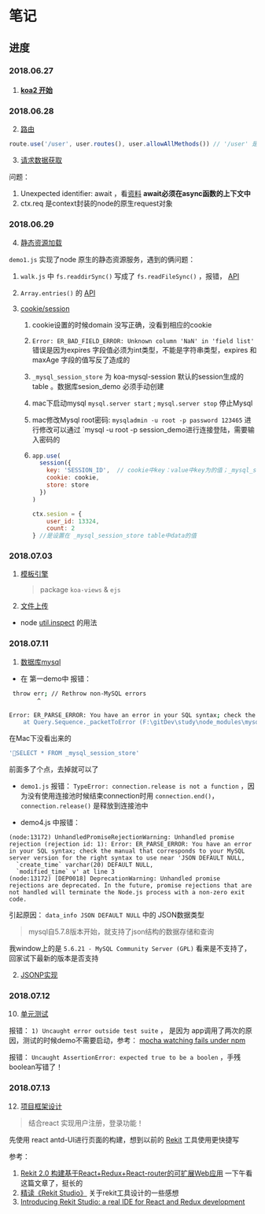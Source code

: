 # 笔记

## 进度

### 2018.06.27

1.  #### [koa2 开始](https://chenshenhai.github.io/koa2-note/note/start/quick.html)

### 2018.06.28

2. [路由](https://chenshenhai.github.io/koa2-note/note/route/koa-router.html)

```js
route.use('/user', user.routes(), user.allowAllMethods()) // '/user' 是prefix 前缀
```



3. [请求数据获取](https://chenshenhai.github.io/koa2-note/note/request/get.html)

问题：

1. Unexpected identifier: await ，看[资料](https://cnodejs.org/topic/5640b80d3a6aa72c5e0030b6) **await必须在async函数的上下文中**
2. ctx.req 是context封装的node的原生request对象





### 2018.06.29

4. [静态资源加载](https://chenshenhai.github.io/koa2-note/note/static/server.html)

`demo1.js` 实现了node 原生的静态资源服务，遇到的俩问题：

1. `walk.js` 中 `fs.readdirSync()` 写成了 `fs.readFileSync()` ，报错， [API](http://nodejs.cn/api/fs.html)
2. `Array.entries()` 的 [API](http://www.runoob.com/jsref/jsref-entries.html) 





5. [cookie/session](https://chenshenhai.github.io/koa2-note/note/cookie/info.html) 
   1. cookie设置的时候domain 没写正确，没看到相应的cookie

   2. `Error: ER_BAD_FIELD_ERROR: Unknown column 'NaN' in 'field list'`   错误是因为expires 字段值必须为int类型，不能是字符串类型，expires 和 maxAge 字段的值写反了造成的

   3. `_mysql_session_store`  为 koa-mysql-session 默认的session生成的table 。数据库sesion_demo 必须手动创建

   4. mac下启动mysql `mysql.server start`   ;   `mysql.server stop`  停止Mysql

   5. mac修改Mysql root密码: ` mysqladmin -u root -p password 123465 ` 进行修改可以通过 `mysql -u root -p session_demo进行连接登陆，需要输入密码的

   6. ```js
      app.use(
        session({
          key: 'SESSION_ID',  // cookie中key：value中key为的值；_mysql_session_store 数据表中id值为key：value的组合值
          cookie: cookie,
          store: store
        })
      )

      ctx.sesion = {
          user_id: 13324,
          count: 2
      } //是设置在 _mysql_session_store table中data的值
      ```




### 2018.07.03

1. [模板引擎](https://chenshenhai.github.io/koa2-note/note/template/add.html) 

   > package `koa-views`  & `ejs` 



2. [文件上传](https://chenshenhai.github.io/koa2-note/note/upload/busboy.html) 

+ node [util.inspect](https://www.zhihu.com/question/34776469#answer-27551087) 的用法





### 2018.07.11

1. [数据库mysql](https://chenshenhai.github.io/koa2-note/note/mysql/info.html)

* 在 第一demo中 报错：

```bash
 throw err; // Rethrow non-MySQL errors
        ^

Error: ER_PARSE_ERROR: You have an error in your SQL syntax; check the manual that corresponds to your MySQL server version for the right syntax to use near SELECT * FROM _mysql_session_store' at line 1
    at Query.Sequence._packetToError (F:\gitDev\study\node_modules\mysql\lib\protocol\sequences\Sequence.js:52:14)
```

在Mac下没看出来的

```sql
'SELECT * FROM _mysql_session_store'
```

前面多了个点，去掉就可以了

* `demo1.js` 报错： `TypeError: connection.release is not a function`  ，因为没有使用连接池时候结束connection时用 `connection.end()`，`connection.release()` 是释放到连接池中



* demo4.js 中报错：

```shell
(node:13172) UnhandledPromiseRejectionWarning: Unhandled promise rejection (rejection id: 1): Error: ER_PARSE_ERROR: You have an error in your SQL syntax; check the manual that corresponds to your MySQL server version for the right syntax to use near 'JSON DEFAULT NULL,
  `create_time` varchar(20) DEFAULT NULL,
  `modified_time` v' at line 3
(node:13172) [DEP0018] DeprecationWarning: Unhandled promise rejections are deprecated. In the future, promise rejections that are not handled will terminate the Node.js process with a non-zero exit code.
```

引起原因：  `data_info JSON DEFAULT NULL` 中的 JSON数据类型

> mysql自5.7.8版本开始，就支持了json结构的数据存储和查询 

我window上的是 `5.6.21 - MySQL Community Server (GPL)` 看来是不支持了，回家试下最新的版本是否支持





2. [JSONP实现](https://chenshenhai.github.io/koa2-note/note/jsonp/koa-jsonp.html) 





### 2018.07.12

10. [单元测试](https://chenshenhai.github.io/koa2-note/note/test/unit.html) 

报错： `1) Uncaught error outside test suite` ， 是因为 app调用了两次的原因，测试的时候demo不需要启动，参考： [mocha watching fails under npm](https://stackoverflow.com/questions/32868692/mocha-watching-fails-under-npm) 



报错： `Uncaught AssertionError: expected true to be a boolen`  ，手残boolean写错了！





### 2018.07.13

12. [项目框架设计](https://chenshenhai.github.io/koa2-note/note/project/framework.html) 

> 结合react 实现用户注册，登录功能！



先使用 react antd-UI进行页面的构建，想到以前的 [Rekit](http://rekit.js.org/) 工具使用更快捷写

参考：

1. [Rekit 2.0 构建基于React+Redux+React-router的可扩展Web应用](https://www.jianshu.com/p/fe89870007fc)  一下午看这篇文章了，挺长的
2. [精读《Rekit Studio》](https://zhuanlan.zhihu.com/p/33853805) 关于rekit工具设计的一些感想
3. [Introducing Rekit Studio: a real IDE for React and Redux development](https://medium.freecodecamp.org/introducing-rekit-studio-a-real-ide-for-react-and-redux-development-baf0c99cb542) 